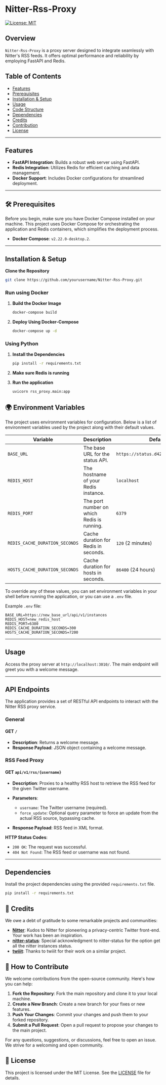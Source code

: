 # Nitter-Rss-Proxy

[![License: MIT](https://img.shields.io/badge/License-MIT-yellow.svg)](https://opensource.org/licenses/MIT)

## Overview

`Nitter-Rss-Proxy` is a proxy server designed to integrate seamlessly with Nitter's RSS feeds. It offers optimal performance and reliability by employing FastAPI and Redis.

## Table of Contents

- [Features](#features)
- [Prerequisites](#prerequisites)
- [Installation & Setup](#installation--setup)
- [Usage](#usage)
- [Code Structure](#api-endpoints)
- [Dependencies](#dependencies)
- [Credits](#-credits)
- [Contribution](#How-to-Contribute)
- [License](#-license)

---

## Features

- **FastAPI Integration**: Builds a robust web server using FastAPI.
- **Redis Integration**: Utilizes Redis for efficient caching and data management.
- **Docker Support**: Includes Docker configurations for streamlined deployment.

---

## 🛠 Prerequisites

Before you begin, make sure you have Docker Compose installed on your machine. This project uses Docker Compose for orchestrating the application and Redis containers, which simplifies the deployment process.

- **Docker Compose**:  `v2.22.0-desktop.2`.


---

## Installation & Setup

**Clone the Repository**

```bash
git clone https://github.com/yourusername/Nitter-Rss-Proxy.git
```
### Run using Docker


1. **Build the Docker Image**

    ```bash
    docker-compose build
    ```

2. **Deploy Using Docker-Compose**

    ```bash
    docker-compose up -d
    ```

### Using Python
1. **Install the Dependencies**

    ```bash
    pip install -r requirements.txt
    ```

2. **Make sure Redis is running** 

3. **Run the application**
    ```bash
    uvicorn rss_proxy.main:app 
    ```

## 🌍 Environment Variables

The project uses environment variables for configuration. Below is a list of environment variables used by the project along with their default values.

| Variable                        | Description                                      | Default Value                  |
| ------------------------------- | ------------------------------------------------ | ------------------------------ |
| `BASE_URL`                      | The base URL for the status API.                 | `https://status.d420.de/api/v1/instances` |
| `REDIS_HOST`                    | The hostname of your Redis instance.             | `localhost`                    |
| `REDIS_PORT`                    | The port number on which Redis is running.       | `6379`                         |
| `REDIS_CACHE_DURATION_SECONDS`  | Cache duration for Redis in seconds.             | `120` (2 minutes)              |
| `HOSTS_CACHE_DURATION_SECONDS`  | Cache duration for hosts in seconds.             | `86400` (24 hours)             |

To override any of these values, you can set environment variables in your shell before running the application, or you can use a `.env` file.

Example `.env` file:

```env
BASE_URL=https://new_base_url/api/v1/instances
REDIS_HOST=new_redis_host
REDIS_PORT=6380
REDIS_CACHE_DURATION_SECONDS=300
HOSTS_CACHE_DURATION_SECONDS=7200
```

---

## Usage

Access the proxy server at `http://localhost:3010/`. The main endpoint will greet you with a welcome message.

---

## API Endpoints

The application provides a set of RESTful API endpoints to interact with the Nitter RSS proxy service.

### General

#### GET `/`

- **Description**: Returns a welcome message.
- **Response Payload**: JSON object containing a welcome message.

### RSS Feed Proxy

#### GET `api/v1/rss/{username}`

- **Description**: Proxies to a healthy RSS host to retrieve the RSS feed for the given Twitter username.
  
- **Parameters**:
  - `username`: The Twitter username (required).
  - `force_update`: Optional query parameter to force an update from the actual RSS source, bypassing cache.
  
- **Response Payload**: RSS feed in XML format.

**HTTP Status Codes**:

- `200 OK`: The request was successful.
- `404 Not Found`: The RSS feed or username was not found.

---

## Dependencies

Install the project dependencies using the provided `requirements.txt` file.

```bash
pip install -r requirements.txt
```

## 🌟 Credits

We owe a debt of gratitude to some remarkable projects and communities:

- **[Nitter](https://github.com/zedeus/nitter)**: Kudos to Nitter for pioneering a privacy-centric Twitter front-end. Your work has been an inspiration.
- **[nitter-status](https://github.com/0xpr03/nitter-status)**: Special acknowledgment to nitter-status for the option get all the nitter instances status.
- **[twiiit](https://github.com/chr15m/twiiit.com)**: Thanks to twiiit for their work on a similar project.

## 🤝 How to Contribute

We welcome contributions from the open-source community. Here's how you can help:

1. **Fork the Repository**: Fork the main repository and clone it to your local machine.
2. **Create a New Branch**: Create a new branch for your fixes or new features.
3. **Push Your Changes**: Commit your changes and push them to your forked repository.
4. **Submit a Pull Request**: Open a pull request to propose your changes to the main project.

For any questions, suggestions, or discussions, feel free to open an issue. We strive for a welcoming and open community.

## 📜 License

This project is licensed under the MIT License. See the [LICENSE](LICENSE) file for details.
